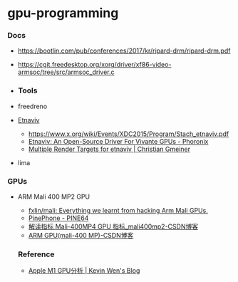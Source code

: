 gpu-programming
===============
### Docs
- https://bootlin.com/pub/conferences/2017/kr/ripard-drm/ripard-drm.pdf
- https://cgit.freedesktop.org/xorg/driver/xf86-video-armsoc/tree/src/armsoc_driver.c

- ### Tools
- freedreno
- [Etnaviv](https://github.com/etnaviv)
  - https://www.x.org/wiki/Events/XDC2015/Program/Stach_etnaviv.pdf
  - [Etnaviv: An Open-Source Driver For Vivante GPUs - Phoronix](https://www.phoronix.com/news/MTI3MjU)
  - [Multiple Render Targets for etnaviv | Christian Gmeiner](https://christian-gmeiner.info/2025-01-16-mrt/)
- lima

### GPUs
- ARM Mali 400 MP2 GPU
  - [fxlin/mali: Everything we learnt from hacking Arm Mali GPUs.](https://github.com/fxlin/mali)
  - [PinePhone - PINE64](https://pine64.org/devices/pinephone/)
  - [解读指标 Mali-400MP4 GPU 指标_mali400mp2-CSDN博客](https://blog.csdn.net/qq_45763093/article/details/117550231)
  - [ARM GPU(mali-400 MP)-CSDN博客](https://blog.csdn.net/weixin_34204722/article/details/91983713)

  ### Reference
  - [Apple M1 GPU分析 | Kevin Wen's Blog](https://wenxiaoming.github.io/2021/03/27/Apple%20M1%20GPU%20Analysis/)  
